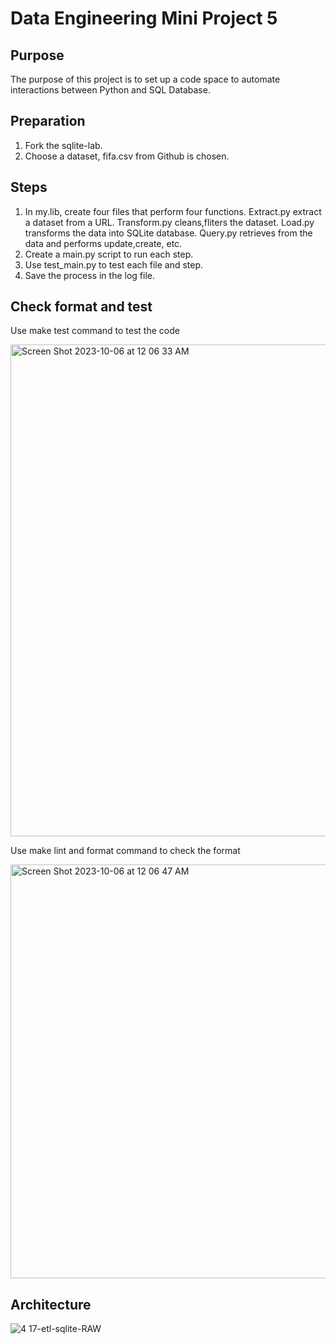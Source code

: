 # Data Engineering Mini Project 5

## Purpose
The purpose of this project is to set up a code space to automate interactions between Python and SQL Database. 

## Preparation
1. Fork the sqlite-lab.
2. Choose a dataset, fifa.csv from Github is chosen. 

## Steps
1. In my.lib, create four files that perform four functions. Extract.py extract a dataset from a URL. Transform.py cleans,fliters the dataset. Load.py transforms the data into SQLite database. Query.py retrieves from the data and performs update,create, etc.
2. Create a main.py script to run each step.
3. Use test_main.py to test each file and step.
4. Save the process in the log file.

## Check format and test
Use make test command to test the code

<img width="787" alt="Screen Shot 2023-10-06 at 12 06 33 AM" src="https://github.com/nogibjj/KatherineT.DE.Mini-Project_5/assets/143833511/73c2f277-8c73-4129-b83b-70d3b3504503">




Use make lint and format command to check the format

<img width="662" alt="Screen Shot 2023-10-06 at 12 06 47 AM" src="https://github.com/nogibjj/KatherineT.DE.Mini-Project_5/assets/143833511/df6159af-fc1f-440a-b533-f2fec9ae8bad">



## Architecture

![4 17-etl-sqlite-RAW](https://github.com/nogibjj/sqlite-lab/assets/58792/b39b21b4-ccb4-4cc4-b262-7db34492c16d)





